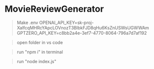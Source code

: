# MovieReviewGenerator

>Make .env
OPENAI_API_KEY=sk-proj-XalfcqMHRcYApcLOVnozT3BlbkFJD8qHu6KsZnUSWsUGWWAm
GPTZERO_API_KEY=c8bb2a4e-3ef7-4770-8064-796a7d7af192 


>open folder in vs code

>run "npm i" in terminal

>run "node index.js"
